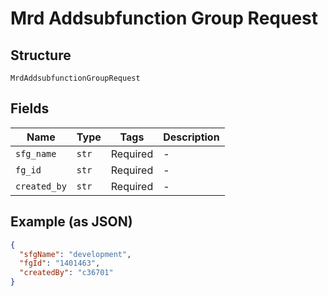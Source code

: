 
# Mrd Addsubfunction Group Request

## Structure

`MrdAddsubfunctionGroupRequest`

## Fields

| Name | Type | Tags | Description |
|  --- | --- | --- | --- |
| `sfg_name` | `str` | Required | - |
| `fg_id` | `str` | Required | - |
| `created_by` | `str` | Required | - |

## Example (as JSON)

```json
{
  "sfgName": "development",
  "fgId": "1401463",
  "createdBy": "c36701"
}
```

